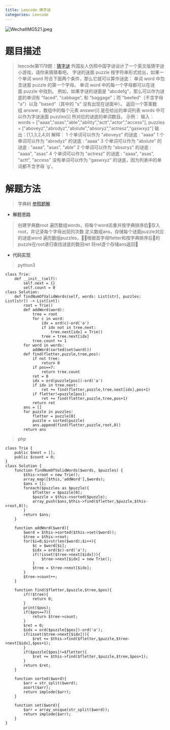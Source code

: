```yaml
---
title: Leecode-猜字谜
categories: Leecode
---
```


![WechatIMG521.jpeg](https://upload-images.jianshu.io/upload_images/15325592-5d59cb083b50a0dd.jpeg?imageMogr2/auto-orient/strip%7CimageView2/2/w/1240)
<!-- more -->

#  题目描述

> leecode第1178题：[猜字谜](https://leetcode-cn.com/problems/number-of-valid-words-for-each-puzzle/)
外国友人仿照中国字谜设计了一个英文版猜字谜小游戏，请你来猜猜看吧。
字谜的迷面 puzzle 按字符串形式给出，如果一个单词 word 符合下面两个条件，那么它就可以算作谜底：
单词 word 中包含谜面 puzzle 的第一个字母。
单词 word 中的每一个字母都可以在谜面 puzzle 中找到。
例如，如果字谜的谜面是 "abcdefg"，那么可以作为谜底的单词有 "faced", "cabbage", 和 "baggage"；而 "beefed"（不含字母 "a"）以及 "based"（其中的 "s" 没有出现在谜面中）。
返回一个答案数组 answer，数组中的每个元素 answer[i] 是在给出的单词列表 words 中可以作为字谜迷面 puzzles[i] 所对应的谜底的单词数目。
示例：
输入：
words = ["aaaa","asas","able","ability","actt","actor","access"], 
puzzles = ["aboveyz","abrodyz","abslute","absoryz","actresz","gaswxyz"]
输出：[1,1,3,2,4,0]
解释：
1 个单词可以作为 "aboveyz" 的谜底 : "aaaa" 
1 个单词可以作为 "abrodyz" 的谜底 : "aaaa"
3 个单词可以作为 "abslute" 的谜底 : "aaaa", "asas", "able"
2 个单词可以作为 "absoryz" 的谜底 : "aaaa", "asas"
4 个单词可以作为 "actresz" 的谜底 : "aaaa", "asas", "actt", "access"
没有单词可以作为 "gaswxyz" 的谜底，因为列表中的单词都不含字母 'g'。

#  解题方法

> 字典树
[参照题解](https://leetcode-cn.com/problems/number-of-valid-words-for-each-puzzle/solution/cai-zi-mi-by-leetcode-solution-345u/)

- 解题思路

> 创建字典数root
遍历数组words，将每个word去重并按字典排序后存入root，并记录每个字母出现的次数
定义数组ans，存储每个谜面puzzle对应的谜底word
遍历数组puzzles，根据首字母fletter和按字典排序后的puzzle在root递归查找谜底的数目ret
将ret逐个存储ans返回

- 代码实现

> python3

```
class Trie:
    def __init__(self):
        self.next = {}
        self.count = 0
class Solution:
    def findNumOfValidWords(self, words: List[str], puzzles: List[str]) -> List[int]:
        root = Trie()
        def addWord(word):
            tree = root
            for c in word:
                idx = ord(c)-ord('a')
                if idx not in tree.next:
                    tree.next[idx] = Trie()
                tree = tree.next[idx]
            tree.count += 1
        for word in words:
            addWord(sorted(set(word)))
        def find(fletter,puzzle,tree,pos):
            if not tree:
                return 0
            if pos==7:
                return tree.count
            ret = 0
            idx = ord(puzzle[pos])-ord('a')
            if idx in tree.next:
                ret += find(fletter,puzzle,tree.next[idx],pos+1)
            if fletter!=puzzle[pos]:
                ret += find(fletter,puzzle,tree,pos+1)
            return ret
        ans = []
        for puzzle in puzzles:
            fletter = puzzle[0]
            puzzle = sorted(puzzle)
            ans.append(find(fletter,puzzle,root,0))
        return ans
```

> php

```
class Trie {
    public $next = [];
    public $count = 0;
}
class Solution {
    function findNumOfValidWords($words, $puzzles) {
        $this->root = new Trie();
        array_map([$this,'addWord'],$words);
        $ans = [];
        foreach($puzzles as $puzzle){
            $fletter = $puzzle[0];
            $puzzle = $this->sorted($puzzle);
            array_push($ans,$this->find($fletter,$puzzle,$this->root,0));
        }
        return $ans;
    }

    function addWord($word){
        $word = $this->sorted($this->set($word));
        $tree = $this->root;
        for($i=0;$i<strlen($word);$i++){
            $c = $word[$i];
            $idx = ord($c)-ord('a');
            if(!isset($tree->next[$idx])){
                $tree->next[$idx] = new Trie();
            }
            $tree = $tree->next[$idx];
        }
        $tree->count++;
    }

    function find($fletter,$puzzle,$tree,$pos){
        if(!$tree){
            return 0;
        }
        print($pos);
        if($pos==7){
            return $tree->count;
        }
        $ret = 0;
        $idx = ord($puzzle[$pos])-ord('a');
        if(isset($tree->next[$idx])){
            $ret += $this->find($fletter,$puzzle,$tree->next[$idx],$pos+1);
        }
        if($puzzle[$pos]!=$fletter){
            $ret += $this->find($fletter,$puzzle,$tree,$pos+1);
        }
        return $ret;
    }

    function sorted($word){
        $arr = str_split($word);
        asort($arr);
        return implode($arr);
    }

    function set($word){
        $arr = array_unique(str_split($word));
        return implode($arr);
    }
}
```
